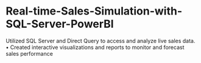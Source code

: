 # Real-time-Sales-Simulation-with-SQL-Server-PowerBI
Utilized SQL Server and Direct Query to access and analyze live sales data. • Created interactive visualizations and reports to monitor and forecast sales performance
